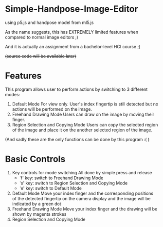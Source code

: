 # Simple-Handpose-Image-Editor
using p5.js and handpose model from ml5.js

As the name suggests, this has EXTREMELY limited features when compared to normal image editors ;)

And it is actually an assignment from a bachelor-level HCI course ;) 

~~(source code will be available later)~~

# Features
This program allows user to perform actions by switching to 3 different modes:
1. Default Mode
   For view only. User's index fingertip is still detected but no actions will be performed on the image.
2. Freehand Drawing Mode
   Users can draw on the image by moving their finger.
3. Region Selection and Copying Mode
   Users can copy the selected region of the image and place it on the another selected region of the image.

(And sadly these are the only functions can be done by this program :( )

# Basic Controls
1. Key controls for mode switching
   All done by simple press and release
   - 'f' key: switch to Freehand Drawing Mode
   - 's' key: switch to Region Selection and Copying Mode
   - 'e' key: switch to Default Mode
2. Default Mode
   Move your index finger and the corresponding positions of the detected fingertip on the camera display and the image will be indicated by a green dot
3. Freehand Drawing Mode
   Move your index finger and the drawing will be shown by magenta strokes
4. Region Selection and Copying Mode
